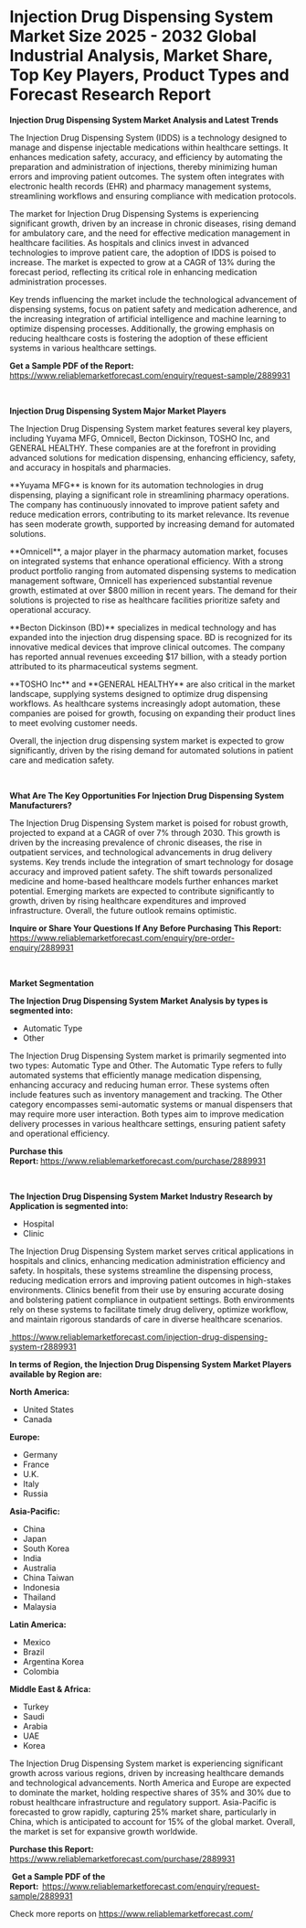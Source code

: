 <p><h1>Injection Drug Dispensing System Market Size 2025 - 2032 Global Industrial Analysis, Market Share, Top Key Players, Product Types and Forecast Research Report</h1></p><p><strong>Injection Drug Dispensing System Market Analysis and Latest Trends</strong></p>
<p><p>The Injection Drug Dispensing System (IDDS) is a technology designed to manage and dispense injectable medications within healthcare settings. It enhances medication safety, accuracy, and efficiency by automating the preparation and administration of injections, thereby minimizing human errors and improving patient outcomes. The system often integrates with electronic health records (EHR) and pharmacy management systems, streamlining workflows and ensuring compliance with medication protocols.</p><p>The market for Injection Drug Dispensing Systems is experiencing significant growth, driven by an increase in chronic diseases, rising demand for ambulatory care, and the need for effective medication management in healthcare facilities. As hospitals and clinics invest in advanced technologies to improve patient care, the adoption of IDDS is poised to increase. The market is expected to grow at a CAGR of 13% during the forecast period, reflecting its critical role in enhancing medication administration processes. </p><p>Key trends influencing the market include the technological advancement of dispensing systems, focus on patient safety and medication adherence, and the increasing integration of artificial intelligence and machine learning to optimize dispensing processes. Additionally, the growing emphasis on reducing healthcare costs is fostering the adoption of these efficient systems in various healthcare settings.</p></p>
<p><strong>Get a Sample PDF of the Report:&nbsp;</strong> <a href="https://www.reliablemarketforecast.com/enquiry/request-sample/2889931?utm_campaign=2336&utm_medium=2&utm_source=Github&utm_content=ia&utm_term=14032025&utm_id=injection-drug-dispensing-system">https://www.reliablemarketforecast.com/enquiry/request-sample/2889931</a></p>
<p>&nbsp;</p>
<p><strong>Injection Drug Dispensing System Major Market Players</strong></p>
<p><p>The Injection Drug Dispensing System market features several key players, including Yuyama MFG, Omnicell, Becton Dickinson, TOSHO Inc, and GENERAL HEALTHY. These companies are at the forefront in providing advanced solutions for medication dispensing, enhancing efficiency, safety, and accuracy in hospitals and pharmacies.</p><p>**Yuyama MFG** is known for its automation technologies in drug dispensing, playing a significant role in streamlining pharmacy operations. The company has continuously innovated to improve patient safety and reduce medication errors, contributing to its market relevance. Its revenue has seen moderate growth, supported by increasing demand for automated solutions.</p><p>**Omnicell**, a major player in the pharmacy automation market, focuses on integrated systems that enhance operational efficiency. With a strong product portfolio ranging from automated dispensing systems to medication management software, Omnicell has experienced substantial revenue growth, estimated at over $800 million in recent years. The demand for their solutions is projected to rise as healthcare facilities prioritize safety and operational accuracy.</p><p>**Becton Dickinson (BD)** specializes in medical technology and has expanded into the injection drug dispensing space. BD is recognized for its innovative medical devices that improve clinical outcomes. The company has reported annual revenues exceeding $17 billion, with a steady portion attributed to its pharmaceutical systems segment.</p><p>**TOSHO Inc** and **GENERAL HEALTHY** are also critical in the market landscape, supplying systems designed to optimize drug dispensing workflows. As healthcare systems increasingly adopt automation, these companies are poised for growth, focusing on expanding their product lines to meet evolving customer needs.</p><p>Overall, the injection drug dispensing system market is expected to grow significantly, driven by the rising demand for automated solutions in patient care and medication safety.</p></p>
<p>&nbsp;</p>
<p><strong>What Are The Key Opportunities For Injection Drug Dispensing System Manufacturers?</strong></p>
<p><p>The Injection Drug Dispensing System market is poised for robust growth, projected to expand at a CAGR of over 7% through 2030. This growth is driven by the increasing prevalence of chronic diseases, the rise in outpatient services, and technological advancements in drug delivery systems. Key trends include the integration of smart technology for dosage accuracy and improved patient safety. The shift towards personalized medicine and home-based healthcare models further enhances market potential. Emerging markets are expected to contribute significantly to growth, driven by rising healthcare expenditures and improved infrastructure. Overall, the future outlook remains optimistic.</p></p>
<p><strong>Inquire or Share Your Questions If Any Before Purchasing This Report:</strong> <a href="https://www.reliablemarketforecast.com/enquiry/pre-order-enquiry/2889931?utm_campaign=2336&utm_medium=2&utm_source=Github&utm_content=ia&utm_term=14032025&utm_id=injection-drug-dispensing-system">https://www.reliablemarketforecast.com/enquiry/pre-order-enquiry/2889931</a></p>
<p>&nbsp;</p>
<p><strong>Market Segmentation</strong></p>
<p><strong>The Injection Drug Dispensing System Market Analysis by types is segmented into:</strong></p>
<p><ul><li>Automatic Type</li><li>Other</li></ul></p>
<p><p>The Injection Drug Dispensing System market is primarily segmented into two types: Automatic Type and Other. The Automatic Type refers to fully automated systems that efficiently manage medication dispensing, enhancing accuracy and reducing human error. These systems often include features such as inventory management and tracking. The Other category encompasses semi-automatic systems or manual dispensers that may require more user interaction. Both types aim to improve medication delivery processes in various healthcare settings, ensuring patient safety and operational efficiency.</p></p>
<p><strong>Purchase this Report:&nbsp;</strong><a href="https://www.reliablemarketforecast.com/purchase/2889931?utm_campaign=2336&utm_medium=2&utm_source=Github&utm_content=ia&utm_term=14032025&utm_id=injection-drug-dispensing-system">https://www.reliablemarketforecast.com/purchase/2889931</a></p>
<p>&nbsp;</p>
<p><strong>The Injection Drug Dispensing System Market Industry Research by Application is segmented into:</strong></p>
<p><ul><li>Hospital</li><li>Clinic</li></ul></p>
<p><p>The Injection Drug Dispensing System market serves critical applications in hospitals and clinics, enhancing medication administration efficiency and safety. In hospitals, these systems streamline the dispensing process, reducing medication errors and improving patient outcomes in high-stakes environments. Clinics benefit from their use by ensuring accurate dosing and bolstering patient compliance in outpatient settings. Both environments rely on these systems to facilitate timely drug delivery, optimize workflow, and maintain rigorous standards of care in diverse healthcare scenarios.</p></p>
<p><a href="https://www.reliablemarketforecast.com/injection-drug-dispensing-system-r2889931?utm_campaign=2336&utm_medium=2&utm_source=Github&utm_content=ia&utm_term=14032025&utm_id=injection-drug-dispensing-system">&nbsp;https://www.reliablemarketforecast.com/injection-drug-dispensing-system-r2889931</a></p>
<p><strong>In terms of Region, the Injection Drug Dispensing System Market Players available by Region are:</strong></p>
<p>
    <p> <strong> North America: </strong>
        <ul>
            <li>United States</li>
            <li>Canada</li>
        </ul>
        </p> 
    <p> <strong> Europe: </strong>
        <ul>
            <li>Germany</li>
            <li>France</li>
            <li>U.K.</li>
            <li>Italy</li>
            <li>Russia</li>
        </ul>
        </p> 
    <p> <strong> Asia-Pacific: </strong>
        <ul>
            <li>China</li>
            <li>Japan</li>
            <li>South Korea</li>
            <li>India</li>
            <li>Australia</li>
            <li>China Taiwan</li>
            <li>Indonesia</li>
            <li>Thailand</li>
            <li>Malaysia</li>
        </ul>
        </p> 
    <p> <strong> Latin America: </strong>
        <ul>
            <li>Mexico</li>
            <li>Brazil</li>
            <li>Argentina Korea</li>
            <li>Colombia</li>
        </ul>
        </p> 
    <p> <strong> Middle East & Africa: </strong>
        <ul>
            <li>Turkey</li>
            <li>Saudi</li>
            <li>Arabia</li>
            <li>UAE</li>
            <li>Korea</li>
        </ul>
    </p>
    </p>
<p><p>The Injection Drug Dispensing System market is experiencing significant growth across various regions, driven by increasing healthcare demands and technological advancements. North America and Europe are expected to dominate the market, holding respective shares of 35% and 30% due to robust healthcare infrastructure and regulatory support. Asia-Pacific is forecasted to grow rapidly, capturing 25% market share, particularly in China, which is anticipated to account for 15% of the global market. Overall, the market is set for expansive growth worldwide.</p></p>
<p><strong>Purchase this Report: </strong><a href="https://www.reliablemarketforecast.com/purchase/2889931?utm_campaign=2336&utm_medium=2&utm_source=Github&utm_content=ia&utm_term=14032025&utm_id=injection-drug-dispensing-system">https://www.reliablemarketforecast.com/purchase/2889931</a></p>
<p>&nbsp;<strong>Get a Sample PDF of the Report:&nbsp;&nbsp;</strong><a href="https://www.reliablemarketforecast.com/enquiry/request-sample/2889931?utm_campaign=2336&utm_medium=2&utm_source=Github&utm_content=ia&utm_term=14032025&utm_id=injection-drug-dispensing-system">https://www.reliablemarketforecast.com/enquiry/request-sample/2889931</a></p>
<p><strong></strong></p>
<p>Check more reports on <a href="https://www.reliablemarketforecast.com/?utm_campaign=2336&utm_medium=2&utm_source=Github&utm_content=ia&utm_term=14032025&utm_id=injection-drug-dispensing-system">https://www.reliablemarketforecast.com/</a></p>
